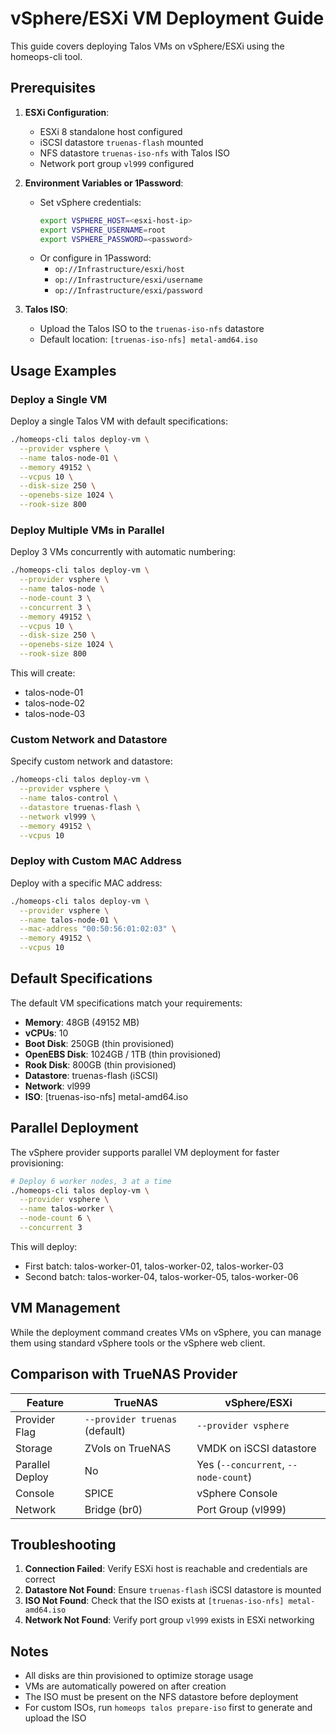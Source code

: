 # vSphere/ESXi VM Deployment Guide

This guide covers deploying Talos VMs on vSphere/ESXi using the homeops-cli tool.

## Prerequisites

1. **ESXi Configuration**:
   - ESXi 8 standalone host configured
   - iSCSI datastore `truenas-flash` mounted
   - NFS datastore `truenas-iso-nfs` with Talos ISO
   - Network port group `vl999` configured

2. **Environment Variables or 1Password**:
   - Set vSphere credentials:
     ```bash
     export VSPHERE_HOST=<esxi-host-ip>
     export VSPHERE_USERNAME=root
     export VSPHERE_PASSWORD=<password>
     ```
   - Or configure in 1Password:
     - `op://Infrastructure/esxi/host`
     - `op://Infrastructure/esxi/username`
     - `op://Infrastructure/esxi/password`

3. **Talos ISO**:
   - Upload the Talos ISO to the `truenas-iso-nfs` datastore
   - Default location: `[truenas-iso-nfs] metal-amd64.iso`

## Usage Examples

### Deploy a Single VM

Deploy a single Talos VM with default specifications:

```bash
./homeops-cli talos deploy-vm \
  --provider vsphere \
  --name talos-node-01 \
  --memory 49152 \
  --vcpus 10 \
  --disk-size 250 \
  --openebs-size 1024 \
  --rook-size 800
```

### Deploy Multiple VMs in Parallel

Deploy 3 VMs concurrently with automatic numbering:

```bash
./homeops-cli talos deploy-vm \
  --provider vsphere \
  --name talos-node \
  --node-count 3 \
  --concurrent 3 \
  --memory 49152 \
  --vcpus 10 \
  --disk-size 250 \
  --openebs-size 1024 \
  --rook-size 800
```

This will create:
- talos-node-01
- talos-node-02
- talos-node-03

### Custom Network and Datastore

Specify custom network and datastore:

```bash
./homeops-cli talos deploy-vm \
  --provider vsphere \
  --name talos-control \
  --datastore truenas-flash \
  --network vl999 \
  --memory 49152 \
  --vcpus 10
```

### Deploy with Custom MAC Address

Deploy with a specific MAC address:

```bash
./homeops-cli talos deploy-vm \
  --provider vsphere \
  --name talos-node-01 \
  --mac-address "00:50:56:01:02:03" \
  --memory 49152 \
  --vcpus 10
```

## Default Specifications

The default VM specifications match your requirements:
- **Memory**: 48GB (49152 MB)
- **vCPUs**: 10
- **Boot Disk**: 250GB (thin provisioned)
- **OpenEBS Disk**: 1024GB / 1TB (thin provisioned)
- **Rook Disk**: 800GB (thin provisioned)
- **Datastore**: truenas-flash (iSCSI)
- **Network**: vl999
- **ISO**: [truenas-iso-nfs] metal-amd64.iso

## Parallel Deployment

The vSphere provider supports parallel VM deployment for faster provisioning:

```bash
# Deploy 6 worker nodes, 3 at a time
./homeops-cli talos deploy-vm \
  --provider vsphere \
  --name talos-worker \
  --node-count 6 \
  --concurrent 3
```

This will deploy:
- First batch: talos-worker-01, talos-worker-02, talos-worker-03
- Second batch: talos-worker-04, talos-worker-05, talos-worker-06

## VM Management

While the deployment command creates VMs on vSphere, you can manage them using standard vSphere tools or the vSphere web client.

## Comparison with TrueNAS Provider

| Feature | TrueNAS | vSphere/ESXi |
|---------|---------|--------------|
| Provider Flag | `--provider truenas` (default) | `--provider vsphere` |
| Storage | ZVols on TrueNAS | VMDK on iSCSI datastore |
| Parallel Deploy | No | Yes (`--concurrent`, `--node-count`) |
| Console | SPICE | vSphere Console |
| Network | Bridge (br0) | Port Group (vl999) |

## Troubleshooting

1. **Connection Failed**: Verify ESXi host is reachable and credentials are correct
2. **Datastore Not Found**: Ensure `truenas-flash` iSCSI datastore is mounted
3. **ISO Not Found**: Check that the ISO exists at `[truenas-iso-nfs] metal-amd64.iso`
4. **Network Not Found**: Verify port group `vl999` exists in ESXi networking

## Notes

- All disks are thin provisioned to optimize storage usage
- VMs are automatically powered on after creation
- The ISO must be present on the NFS datastore before deployment
- For custom ISOs, run `homeops talos prepare-iso` first to generate and upload the ISO
